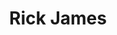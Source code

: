 ---
title: "Rick James"
summary: "American vocalist, multi-instrumentalist, composer, producer. Born: 1 February 1948 in Buffalo, New York, USA. Died: 6 August 2004 in Burbank, California, USA . Growing up in the Buffalo ghetto as the third oldest child in a family of eight, by age 14 he already had legal troubles. In 1964 James went AWOL from the Navy because it interfered with his music career, and he fled to Canada for a few years. His first band, formed in the 1960's with future member was initially called the Sailor Boys, but soon changed their name to . He also formed the blues band The Main Line, and was singing and writing in . In 1977 he formed the . His first album “Come Get It,” reached position #3 on the R&B charts, “You and I,” went gold in September and “Mary Jane,\" a barely-disguised hymn to marijuana, hit US R&B #3 in October 1977. He also helped launch the in the mid-1980s. Rick James is also credited for establishing the “Punk Funk,” style. On the morning of August 6th, 2004, James was found dead in his Burbank, California home. He died from pulmonary and cardiac failure with his various health conditions of diabetes, stroke, a pacemaker and a heart attack."
image: "rick-james.jpg"
apple_music_artist_url: "https://music.apple.com/gb/artist/rick-james/101367"
---